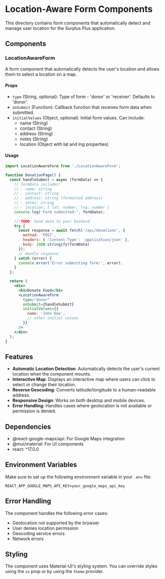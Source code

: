 # Location-Aware Form Components

This directory contains form components that automatically detect and manage user location for the Surplus Plus application.

## Components

### LocationAwareForm

A form component that automatically detects the user's location and allows them to select a location on a map.

#### Props

- `type` (String, optional): Type of form - 'donor' or 'receiver'. Defaults to 'donor'.
- `onSubmit` (Function): Callback function that receives form data when submitted.
- `initialValues` (Object, optional): Initial form values. Can include:
  - name (String)
  - contact (String)
  - address (String)
  - notes (String)
  - location (Object with lat and lng properties)

#### Usage

```jsx
import LocationAwareForm from './LocationAwareForm';

function DonationPage() {
  const handleSubmit = async (formData) => {
    // formData includes:
    // - name: string
    // - contact: string
    // - address: string (formatted address)
    // - notes: string
    // - location: { lat: number, lng: number }
    console.log('Form submitted:', formData);
    
    // TODO: Send data to your backend
    try {
      const response = await fetch('/api/donations', {
        method: 'POST',
        headers: { 'Content-Type': 'application/json' },
        body: JSON.stringify(formData)
      });
      // Handle response
    } catch (error) {
      console.error('Error submitting form:', error);
    }
  };

  return (
    <div>
      <h1>Donate Food</h1>
      <LocationAwareForm 
        type="donor" 
        onSubmit={handleSubmit} 
        initialValues={{
          name: 'John Doe',
          // other initial values
        }}
      />
    </div>
  );
}
```

## Features

- **Automatic Location Detection**: Automatically detects the user's current location when the component mounts.
- **Interactive Map**: Displays an interactive map where users can click to select or change their location.
- **Reverse Geocoding**: Converts latitude/longitude to a human-readable address.
- **Responsive Design**: Works on both desktop and mobile devices.
- **Error Handling**: Handles cases where geolocation is not available or permission is denied.

## Dependencies

- @react-google-maps/api: For Google Maps integration
- @mui/material: For UI components
- react: ^17.0.0

## Environment Variables

Make sure to set up the following environment variable in your `.env` file:

```
REACT_APP_GOOGLE_MAPS_API_KEY=your_google_maps_api_key
```

## Error Handling

The component handles the following error cases:
- Geolocation not supported by the browser
- User denies location permission
- Geocoding service errors
- Network errors

## Styling

The component uses Material-UI's styling system. You can override styles using the `sx` prop or by using the `theme` provider.
